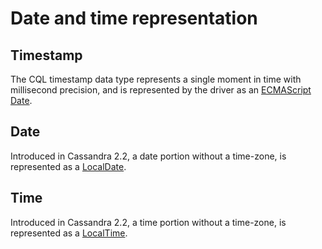 # Date and time representation

## Timestamp 

The CQL timestamp data type represents a single moment in time with millisecond precision, and is represented by the
driver as an [ECMAScript Date][date].

## Date 

Introduced in Cassandra 2.2, a date portion without a time-zone, is represented as a [LocalDate][localdate-api].

## Time 

Introduced in Cassandra 2.2, a time portion without a time-zone, is represented as a [LocalTime][localtime-api].

[date]: https://developer.mozilla.org/en/docs/Web/JavaScript/Reference/Global_Objects/Date
[localdate-api]: http://docs.datastax.com/en/latest-nodejs-driver-api/module-types-LocalDate.html
[localtime-api]: http://docs.datastax.com/en/latest-nodejs-driver-api/module-types-LocalTime.html
